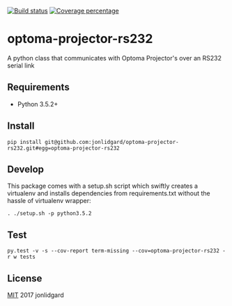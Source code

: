 [![Build status][travis-image]][travis-url] 
[![Coverage percentage][coveralls-image]][coveralls-url]

# optoma-projector-rs232

A python class that communicates with Optoma Projector&#39;s over an RS232 serial link

## Requirements

- Python 3.5.2+

## Install

```
pip install git@github.com:jonlidgard/optoma-projector-rs232.git#egg=optoma-projector-rs232
```

## Develop

This package comes with a setup.sh script which swiftly
creates a virtualenv and installs dependencies from requirements.txt
without the hassle of virtualenv wrapper:

```
. ./setup.sh -p python3.5.2
```

## Test

```
py.test -v -s --cov-report term-missing --cov=optoma-projector-rs232 -r w tests
```

## License

[MIT](LICENSE) 2017 jonlidgard

[travis-image]: https://travis-ci.org/jonlidgard/optoma-projector-rs232.svg?branch=master
[travis-url]: https://travis-ci.org/jonlidgard/optoma-projector-rs232
[coveralls-image]: https://coveralls.io/repos/jonlidgard/optoma-projector-rs232/badge.svg
[coveralls-url]: https://coveralls.io/r/jonlidgard/optoma-projector-rs232
